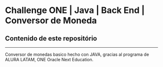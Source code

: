 #  Challenge ONE | Java | Back End | Conversor de Moneda

## Contenido de este repositório
---
Conversor de monedas basico hecho con JAVA, gracias al programa de ALURA LATAM, ONE Oracle Next Education.
